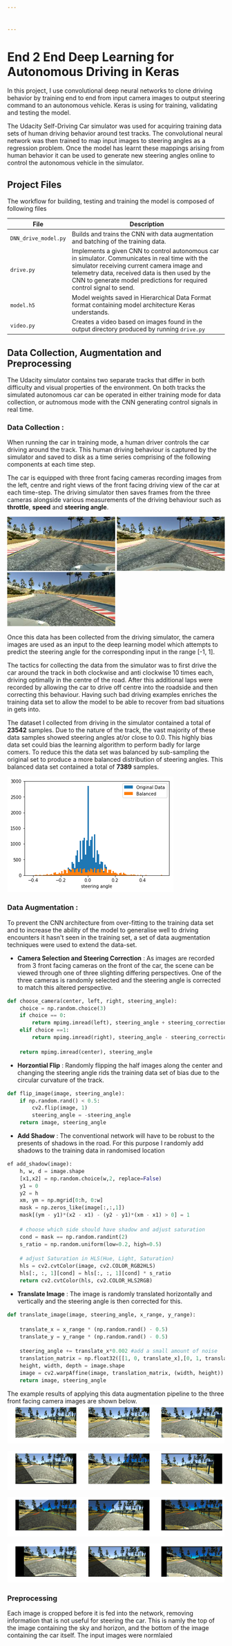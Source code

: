 ```yaml
---


---
```


# End 2 End Deep Learning for Autonomous Driving in Keras
In this project, I use convolutional deep neural networks to clone driving behavior by training end to end from input camera images to output steering command to an autonomous vehicle. Keras is using for training, validating and testing the model.</p>
The Udacity Self-Driving Car simulator was used for acquiring training data sets of human driving behavior around test tracks. The convolutional neural network was then trained to map input images to steering angles as a regression problem. Once the model has learnt these mappings arising from human behavior it can be used to generate new steering angles online to control the autonomous vehicle in the simulator.
## Project Files

The workflow for building, testing and training the model is composed of following files



| File                         | Description                                                                        |
| ---------------------------- | ---------------------------------------------------------------------------------- |
| `DNN_drive_model.py`                    | Builds and trains the CNN with data augmentation and batching of the training data.                  |
| `drive.py`                   | Implements a given CNN to control autonomous car in simulator. Communicates in real time with the simulator receiving current camera image and telemetry data, received data is then used by the CNN to generate model predictions for required control signal to send.                    |
| `model.h5`                 | Model weights saved in Hierarchical Data Format format  containing model architecture Keras understands.             |
| `video.py`                   | Creates a video based on images found in the output directory produced by running `drive.py`                                                                     |

## Data Collection, Augmentation and Preprocessing

The Udacity simulator contains two separate tracks that differ in both difficulty and visual properties of the environment. On both tracks the simulated autonomous car can be operated in either training mode for data collection, or autnomous mode with the CNN generating control signals in real time.

### Data Collection :
 When running the car in training mode, a human driver controls the car driving around the track. This human driving behaviour is captured by the simulator and saved to disk as a time series comprising of the following components at each time step.

The car is equipped with three front facing cameras recording images from the left, centre and right views of the front facing driving view of the car at each time-step.  The driving simulator then saves frames from the three cameras alongside various measurements of the driving behaviour such as **throttle**, **speed** and **steering angle**.


<img src="https://github.com/joshwadd/End2end_Driving_Keras/blob/master/Images/left.jpg?raw=true" width="250"/> <img src="https://github.com/joshwadd/End2end_Driving_Keras/blob/master/Images/Centre.jpg?raw=true" width="250"/> <img src="https://github.com/joshwadd/End2end_Driving_Keras/blob/master/Images/right.jpg?raw=true" width="250"/>


Once this data has been collected from the driving simulator, the camera images are used as an input to the deep learning model which attempts to predict the steering angle for the corresponding input in the range [-1, 1].

The tactics for collecting the data from the simulator was to first drive the car around the track in both clockwise and anti clockwise 10 times each, driving optimally in the centre of the road. After this additional laps were recorded by allowing the car to drive off centre into the roadside and then correcting this behaviour. Having such bad driving examples enriches the training data set to allow the model to be able to recover from bad situations in gets into.

The dataset I collected from driving in the simulator contained a total of **23542** samples. Due to the nature of the track, the vast majority of these data samples showed steering angles at/or close to 0.0. This highly bias data set could bias the learning algorithm to perform badly for large comers. To reduce this the data set was balanced by sub-sampling the original set to produce a more balanced distribution of steering angles. This balanced data set contained a total of **7389** samples.


![](https://github.com/joshwadd/End2end_Driving_Keras/blob/master/Images/steering_distributions.png?raw=true")


### Data Augmentation :

To prevent the CNN architecture from over-fitting to the training data set and to increase the ability of the model to generalise well to driving encounters it hasn't seen in the training set, a set of data augmentation techniques were used to extend the data-set.


* **Camera Selection and Steering Correction** : As images are recorded from 3 front facing cameras on the front of the car, the scene can be viewed through one of three slighting differing perspectives. One of the three cameras is randomly selected and the steering angle is corrected to match this altered perspective.

``` python
def choose_camera(center, left, right, steering_angle):
    choice = np.random.choice(3)
    if choice == 0:
        return mpimg.imread(left), steering_angle + steering_correction
    elif choice ==1:
        return mpimg.imread(right), steering_angle - steering_correction

    return mpimg.imread(center), steering_angle
```

* **Horzontial Flip** : Randomly flipping the half images along the center and changing the steering angle rids the training data set of bias due to the circular curvature of the track.
``` python
def flip_image(image, steering_angle):
    if np.random.rand() < 0.5:
        cv2.flip(image, 1)
        steering_angle = -steering_angle
    return image, steering_angle
```

* **Add Shadow** : The conventional network will have to be robust to the presents of shadows in the road. For this purpose I randomly add shadows to the training data in randomised location

``` python
ef add_shadow(image):
    h, w, d = image.shape
    [x1,x2] = np.random.choice(w,2, replace=False)
    y1 = 0
    y2 = h
    xm, ym = np.mgrid[0:h, 0:w]
    mask = np.zeros_like(image[:,:,1])
    mask[(ym - y1)*(x2 - x1) - (y2 - y1)*(xm - x1) > 0] = 1

    # choose which side should have shadow and adjust saturation
    cond = mask == np.random.randint(2)
    s_ratio = np.random.uniform(low=0.2, high=0.5)

    # adjust Saturation in HLS(Hue, Light, Saturation)
    hls = cv2.cvtColor(image, cv2.COLOR_RGB2HLS)
    hls[:, :, 1][cond] = hls[:, :, 1][cond] * s_ratio
    return cv2.cvtColor(hls, cv2.COLOR_HLS2RGB)
```


* **Translate Image** : The image is randomly translated horizontally and vertically and the steering angle is then corrected for this.
``` python
def translate_image(image, steering_angle, x_range, y_range):

    translate_x = x_range * (np.random.rand() - 0.5)
    translate_y = y_range * (np.random.rand() - 0.5)

    steering_angle += translate_x*0.002 #add a small amount of noise
    translation_matrix = np.float32([[1, 0, translate_x],[0, 1, translate_y]])
    height, width, depth = image.shape
    image = cv2.warpAffine(image, translation_matrix, (width, height))
    return image, steering_angle
```


The example results of applying this data augmentation pipeline to the three front facing camera images are shown below.
![](https://github.com/joshwadd/End2end_Driving_Keras/blob/master/Images/Orginal_2_cameras.png?raw=true)

![](https://github.com/joshwadd/End2end_Driving_Keras/blob/master/Images/aug1.png?raw=true)

![](https://github.com/joshwadd/End2end_Driving_Keras/blob/master/Images/aug2.png?raw=true)

![](https://github.com/joshwadd/End2end_Driving_Keras/blob/master/Images/aug3.png?raw=true)

### Preprocessing

Each image is cropped before it is fed into the network, removing information that is not useful for steering the car. This is namly the top of the image containing the sky and horizon, and the bottom of the image containing the car itself. The input images were normlaied 






<!--stackedit_data:
eyJoaXN0b3J5IjpbLTIxMjIzNDUwMTcsMzMwMzQ1MjY4LC00MD
I1NDE2MjIsLTEwNDgwODE0OV19
-->